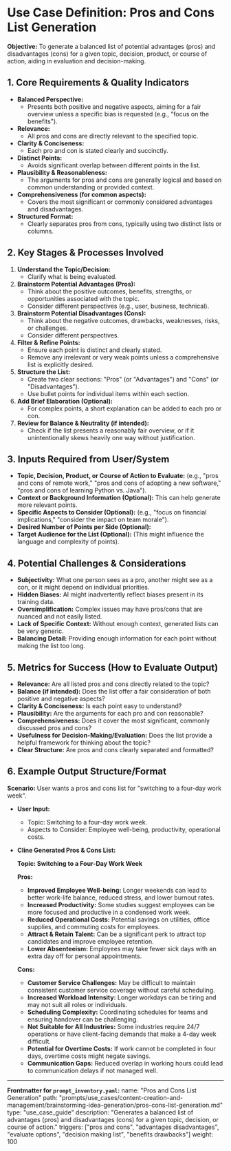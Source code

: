 # Use Case Definition: Pros and Cons List Generation

**Objective:** To generate a balanced list of potential advantages (pros) and disadvantages (cons) for a given topic, decision, product, or course of action, aiding in evaluation and decision-making.

## 1. Core Requirements & Quality Indicators

*   **Balanced Perspective:**
    *   Presents both positive and negative aspects, aiming for a fair overview unless a specific bias is requested (e.g., "focus on the benefits").
*   **Relevance:**
    *   All pros and cons are directly relevant to the specified topic.
*   **Clarity & Conciseness:**
    *   Each pro and con is stated clearly and succinctly.
*   **Distinct Points:**
    *   Avoids significant overlap between different points in the list.
*   **Plausibility & Reasonableness:**
    *   The arguments for pros and cons are generally logical and based on common understanding or provided context.
*   **Comprehensiveness (for common aspects):**
    *   Covers the most significant or commonly considered advantages and disadvantages.
*   **Structured Format:**
    *   Clearly separates pros from cons, typically using two distinct lists or columns.

## 2. Key Stages & Processes Involved

1.  **Understand the Topic/Decision:**
    *   Clarify what is being evaluated.
2.  **Brainstorm Potential Advantages (Pros):**
    *   Think about the positive outcomes, benefits, strengths, or opportunities associated with the topic.
    *   Consider different perspectives (e.g., user, business, technical).
3.  **Brainstorm Potential Disadvantages (Cons):**
    *   Think about the negative outcomes, drawbacks, weaknesses, risks, or challenges.
    *   Consider different perspectives.
4.  **Filter & Refine Points:**
    *   Ensure each point is distinct and clearly stated.
    *   Remove any irrelevant or very weak points unless a comprehensive list is explicitly desired.
5.  **Structure the List:**
    *   Create two clear sections: "Pros" (or "Advantages") and "Cons" (or "Disadvantages").
    *   Use bullet points for individual items within each section.
6.  **Add Brief Elaboration (Optional):**
    *   For complex points, a short explanation can be added to each pro or con.
7.  **Review for Balance & Neutrality (if intended):**
    *   Check if the list presents a reasonably fair overview, or if it unintentionally skews heavily one way without justification.

## 3. Inputs Required from User/System

*   **Topic, Decision, Product, or Course of Action to Evaluate:** (e.g., "pros and cons of remote work," "pros and cons of adopting a new software," "pros and cons of learning Python vs. Java").
*   **Context or Background Information (Optional):** This can help generate more relevant points.
*   **Specific Aspects to Consider (Optional):** (e.g., "focus on financial implications," "consider the impact on team morale").
*   **Desired Number of Points per Side (Optional):**
*   **Target Audience for the List (Optional):** (This might influence the language and complexity of points).

## 4. Potential Challenges & Considerations

*   **Subjectivity:** What one person sees as a pro, another might see as a con, or it might depend on individual priorities.
*   **Hidden Biases:** AI might inadvertently reflect biases present in its training data.
*   **Oversimplification:** Complex issues may have pros/cons that are nuanced and not easily listed.
*   **Lack of Specific Context:** Without enough context, generated lists can be very generic.
*   **Balancing Detail:** Providing enough information for each point without making the list too long.

## 5. Metrics for Success (How to Evaluate Output)

*   **Relevance:** Are all listed pros and cons directly related to the topic?
*   **Balance (if intended):** Does the list offer a fair consideration of both positive and negative aspects?
*   **Clarity & Conciseness:** Is each point easy to understand?
*   **Plausibility:** Are the arguments for each pro and con reasonable?
*   **Comprehensiveness:** Does it cover the most significant, commonly discussed pros and cons?
*   **Usefulness for Decision-Making/Evaluation:** Does the list provide a helpful framework for thinking about the topic?
*   **Clear Structure:** Are pros and cons clearly separated and formatted?

## 6. Example Output Structure/Format
**Scenario:** User wants a pros and cons list for "switching to a four-day work week".
*   **User Input:**
    *   Topic: Switching to a four-day work week.
    *   Aspects to Consider: Employee well-being, productivity, operational costs.

*   **Cline Generated Pros & Cons List:**

    **Topic: Switching to a Four-Day Work Week**

    **Pros:**
    *   **Improved Employee Well-being:** Longer weekends can lead to better work-life balance, reduced stress, and lower burnout rates.
    *   **Increased Productivity:** Some studies suggest employees can be more focused and productive in a condensed work week.
    *   **Reduced Operational Costs:** Potential savings on utilities, office supplies, and commuting costs for employees.
    *   **Attract & Retain Talent:** Can be a significant perk to attract top candidates and improve employee retention.
    *   **Lower Absenteeism:** Employees may take fewer sick days with an extra day off for personal appointments.

    **Cons:**
    *   **Customer Service Challenges:** May be difficult to maintain consistent customer service coverage without careful scheduling.
    *   **Increased Workload Intensity:** Longer workdays can be tiring and may not suit all roles or individuals.
    *   **Scheduling Complexity:** Coordinating schedules for teams and ensuring handover can be challenging.
    *   **Not Suitable for All Industries:** Some industries require 24/7 operations or have client-facing demands that make a 4-day week difficult.
    *   **Potential for Overtime Costs:** If work cannot be completed in four days, overtime costs might negate savings.
    *   **Communication Gaps:** Reduced overlap in working hours could lead to communication delays if not managed well.

---
**Frontmatter for `prompt_inventory.yaml`:**
name: "Pros and Cons List Generation"
path: "prompts/use_cases/content-creation-and-management/brainstorming-idea-generation/pros-cons-list-generation.md"
type: "use_case_guide"
description: "Generates a balanced list of advantages (pros) and disadvantages (cons) for a given topic, decision, or course of action."
triggers: ["pros and cons", "advantages disadvantages", "evaluate options", "decision making list", "benefits drawbacks"]
weight: 100
